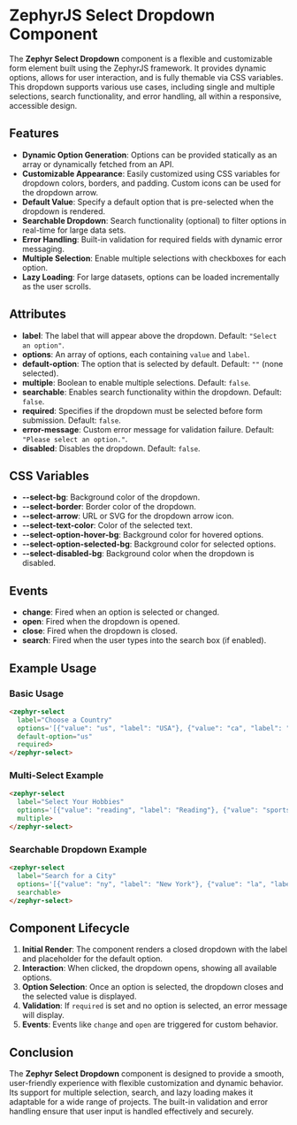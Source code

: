 # ZephyrJS Select Dropdown Component

The **Zephyr Select Dropdown** component is a flexible and customizable form element built using the ZephyrJS framework. It provides dynamic options, allows for user interaction, and is fully themable via CSS variables. This dropdown supports various use cases, including single and multiple selections, search functionality, and error handling, all within a responsive, accessible design.

## Features

- **Dynamic Option Generation**: Options can be provided statically as an array or dynamically fetched from an API.
- **Customizable Appearance**: Easily customized using CSS variables for dropdown colors, borders, and padding. Custom icons can be used for the dropdown arrow.
- **Default Value**: Specify a default option that is pre-selected when the dropdown is rendered.
- **Searchable Dropdown**: Search functionality (optional) to filter options in real-time for large data sets.
- **Error Handling**: Built-in validation for required fields with dynamic error messaging.
- **Multiple Selection**: Enable multiple selections with checkboxes for each option.
- **Lazy Loading**: For large datasets, options can be loaded incrementally as the user scrolls.

## Attributes

- **label**: The label that will appear above the dropdown. Default: `"Select an option"`.
- **options**: An array of options, each containing `value` and `label`.
- **default-option**: The option that is selected by default. Default: `""` (none selected).
- **multiple**: Boolean to enable multiple selections. Default: `false`.
- **searchable**: Enables search functionality within the dropdown. Default: `false`.
- **required**: Specifies if the dropdown must be selected before form submission. Default: `false`.
- **error-message**: Custom error message for validation failure. Default: `"Please select an option."`.
- **disabled**: Disables the dropdown. Default: `false`.

## CSS Variables

- **--select-bg**: Background color of the dropdown.
- **--select-border**: Border color of the dropdown.
- **--select-arrow**: URL or SVG for the dropdown arrow icon.
- **--select-text-color**: Color of the selected text.
- **--select-option-hover-bg**: Background color for hovered options.
- **--select-option-selected-bg**: Background color for selected options.
- **--select-disabled-bg**: Background color when the dropdown is disabled.

## Events

- **change**: Fired when an option is selected or changed.
- **open**: Fired when the dropdown is opened.
- **close**: Fired when the dropdown is closed.
- **search**: Fired when the user types into the search box (if enabled).

## Example Usage

### Basic Usage

```html
<zephyr-select 
  label="Choose a Country" 
  options='[{"value": "us", "label": "USA"}, {"value": "ca", "label": "Canada"}, {"value": "uk", "label": "UK"}]' 
  default-option="us" 
  required>
</zephyr-select>
```

### Multi-Select Example

```html
<zephyr-select 
  label="Select Your Hobbies" 
  options='[{"value": "reading", "label": "Reading"}, {"value": "sports", "label": "Sports"}, {"value": "travel", "label": "Traveling"}]' 
  multiple>
</zephyr-select>
```

### Searchable Dropdown Example

```html
<zephyr-select 
  label="Search for a City" 
  options='[{"value": "ny", "label": "New York"}, {"value": "la", "label": "Los Angeles"}, {"value": "chi", "label": "Chicago"}]' 
  searchable>
</zephyr-select>
```

## Component Lifecycle

1. **Initial Render**: The component renders a closed dropdown with the label and placeholder for the default option.
2. **Interaction**: When clicked, the dropdown opens, showing all available options.
3. **Option Selection**: Once an option is selected, the dropdown closes and the selected value is displayed.
4. **Validation**: If `required` is set and no option is selected, an error message will display.
5. **Events**: Events like `change` and `open` are triggered for custom behavior.

## Conclusion

The **Zephyr Select Dropdown** component is designed to provide a smooth, user-friendly experience with flexible customization and dynamic behavior. Its support for multiple selection, search, and lazy loading makes it adaptable for a wide range of projects. The built-in validation and error handling ensure that user input is handled effectively and securely.